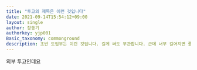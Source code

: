 ```yaml
---
title: "투고의 제목은 이런 것입니다"
date: 2021-09-14T15:54:12+09:00
layout: single
author: 장동기
authorkey: yjp001
Basic_taxonomy: commonground
description: 초반 도입부는 이런 것입니다. 길게 써도 무관합니다. 근데 너무 길어지면 줄이는 코드를 짜기는 귀찮으니까 적당히 짧게 보내줄 거라는 기대를 막연하게 품어봅시다. 이런 정도라면 더 길게 쓰는 게 나쁜 게 아닐까요?
---
```



외부 투고인데요
